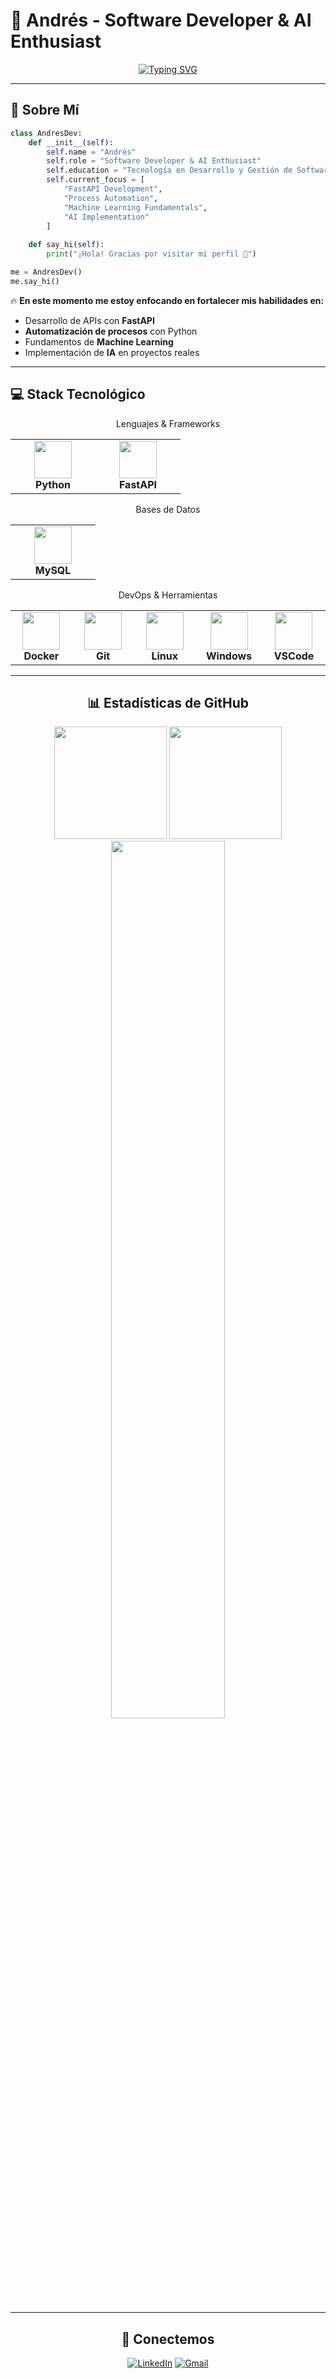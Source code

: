 # 🚀 Andrés - Software Developer & AI Enthusiast

<div align="center">
  
[![Typing SVG](https://readme-typing-svg.herokuapp.com?font=Fira+Code&size=28&duration=3000&pause=800&color=00D9FF&center=true&vCenter=true&width=600&lines=Hola!+Soy+Andr%C3%A9s+%F0%9F%91%8B;Software+Developer;AI+%26+Automation+Enthusiast;Building+the+Future+with+Code+%F0%9F%92%BB)](https://git.io/typing-svg)

</div>

</div>

---

## 🎯 **Sobre Mí**

```python
class AndresDev:
    def __init__(self):
        self.name = "Andrés"
        self.role = "Software Developer & AI Enthusiast"
        self.education = "Tecnología en Desarrollo y Gestión de Software"
        self.current_focus = [
            "FastAPI Development",
            "Process Automation",
            "Machine Learning Fundamentals",
            "AI Implementation"
        ]
    
    def say_hi(self):
        print("¡Hola! Gracias por visitar mi perfil 👋")

me = AndresDev()
me.say_hi()
```

🔥 **En este momento me estoy enfocando en fortalecer mis habilidades en:**
- Desarrollo de APIs con **FastAPI**
- **Automatización de procesos** con Python
- Fundamentos de **Machine Learning**
- Implementación de **IA** en proyectos reales

---

## 💻 **Stack Tecnológico**

<div align="center">
Lenguajes & Frameworks
<table border="0">
<tr>
  <td align="center" width="120" style="border: none;">
    <img src="https://skillicons.dev/icons?i=python" width="60"/><br/>
    <strong>Python</strong>
  </td>
  <td align="center" width="120" style="border: none;">
    <img src="https://skillicons.dev/icons?i=fastapi" width="60"/><br/>
    <strong>FastAPI</strong>
  </td>
</tr>
</table>
Bases de Datos
<table border="0">
<tr>
  <td align="center" width="120" style="border: none;">
    <img src="https://skillicons.dev/icons?i=mysql" width="60"/><br/>
    <strong>MySQL</strong>
  </td>
</tr>
</table>
DevOps & Herramientas
<table border="0">
<tr>
  <td align="center" width="120" style="border: none;">
    <img src="https://skillicons.dev/icons?i=docker" width="60"/><br/>
    <strong>Docker</strong>
  </td>
  <td align="center" width="120" style="border: none;">
    <img src="https://skillicons.dev/icons?i=git" width="60"/><br/>
    <strong>Git</strong>
  </td>
  <td align="center" width="120" style="border: none;">
    <img src="https://skillicons.dev/icons?i=linux" width="60"/><br/>
    <strong>Linux</strong>
  </td>
  <td align="center" width="120" style="border: none;">
    <img src="https://skillicons.dev/icons?i=windows" width="60"/><br/>
    <strong>Windows</strong>
  </td>
  <td align="center" width="120" style="border: none;">
    <img src="https://skillicons.dev/icons?i=vscode" width="60"/><br/>
    <strong>VSCode</strong>
  </td>
</tr>
</table>

---

## 📊 **Estadísticas de GitHub**

<div align="center">
  <img height="180em" src="https://github-readme-stats.vercel.app/api?username=Mckenxye&show_icons=true&theme=tokyonight&include_all_commits=true&count_private=true&hide_border=true&bg_color=0D1117&title_color=00D9FF&text_color=FFFFFF&icon_color=00D9FF"/>
  <img height="180em" src="https://github-readme-stats.vercel.app/api/top-langs/?username=Mckenxye&layout=compact&langs_count=8&theme=tokyonight&hide_border=true&bg_color=0D1117&title_color=00D9FF&text_color=FFFFFF"/>
</div>

<div align="center">
  <img src="https://streak-stats.demolab.com?user=Mckenxye&theme=tokyonight&hide_border=true&background=0D1117&stroke=00D9FF&ring=00D9FF&fire=FF6B35&currStreakNum=FFFFFF&sideNums=FFFFFF&currStreakLabel=00D9FF&sideLabels=FFFFFF&dates=8B949E" width="60%" />
</div>

---

## 🤝 **Conectemos**

<div align="center">

[![LinkedIn](https://img.shields.io/badge/LinkedIn-0077B5?style=for-the-badge&logo=linkedin&logoColor=white)](https://www.linkedin.com/in/andr%C3%A9s-felipe-ram%C3%ADrez-mackenzie-47b899362/)
[![Gmail](https://img.shields.io/badge/Gmail-D14836?style=for-the-badge&logo=gmail&logoColor=white)](mailto:aramirezmackenzie@gmail.com)

</div>
